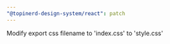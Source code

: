 ```yaml
---
"@topinerd-design-system/react": patch
---
```


Modify export css filename to 'index.css' to 'style.css'
